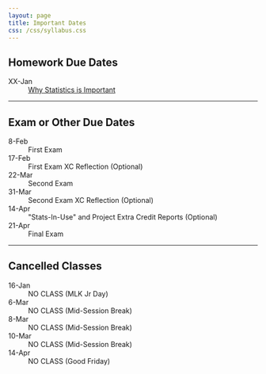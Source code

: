 ```yaml
---
layout: page
title: Important Dates
css: /css/syllabus.css
---
```


## Homework Due Dates
<dl class="dl-horizontal">
<dt>XX-Jan</dt><dd><a href="../modules/Why_Statistics_is_Important/HW">Why Statistics is Important</a></dd>

<!---
<dt>XX-Jan</dt><dd><a href="../modules/Foundational_Definitions/HW">Foundational Definitions</a></dd>
<dt>XX-Jan</dt><dd><a href="../modules/Data_Production/HW">Data Production</a></dd>
<dt>XX-Jan</dt><dd><a href="../modules/Getting_Data_Into_R/HW">Getting Data Into R</a></dd>
<dt>XX-Jan</dt><dd><a href="../modules/UnivEDA_Quantitative/HW">Univariate EDA - Quantitative</a></dd>
<dt>XX-Jan</dt><dd><a href="../modules/UnivEDA_Categorical/HW">Univariate EDA - Categorical</a></dd>
<dt>XX-Jan</dt><dd><a href="../modules/Normal_Distributions/HW">Normal Distributions</a></dd>
<dt>XX-Jan</dt><dd><a href="../modules/BivEDA_Quantitative/HW">Bivariate EDA - Quantitative</a></dd>
<dt>XX-Jan</dt><dd><a href="../modules/BivEDA_Categorical/HW">Bivariate EDA - Categorical</a></dd>
<dt>XX-Jan</dt><dd><a href="../modules/Linear_Regression/HW">Linear Regression</a></dd>
<dt>XX-Jan</dt><dd><a href="../modules/Probability/HW">Probability Introduction</a></dd>
<dt>XX-Jan</dt><dd><a href="../modules/Sampling_Distributions/HW">Sampling Distributions</a></dd>




<dt>19-Sep</dt><dd>2.10-2.11</dd>
<dt>23-Sep</dt><dd>3.12</dd>
<dt>28-Sep</dt><dd>4.50-4.51</dd>
<dt>3-Oct</dt><dd>5.24-5.25</dd>
<dt>12-Oct</dt><dd>6.24-6.26</dd>
<dt>19-Oct</dt><dd>7.19 and (separately) 8.4 and 8.5</dd>
<dt>26-Oct</dt><dd>9.22-9.24</dd>
<dt>9-Nov</dt><dd>10.45-10.48</dd>
<dt>21-Nov</dt><dd>11.22-11.23</dd>
<dt>30-Nov</dt><dd>11.24-11.25</dd>
<dt>5-Dec</dt><dd>12.38</dd>
<dt>9-Dec</dt><dd>12.35</dd>
--->
</dl>


---- 

## Exam or Other Due Dates
<dl class="dl-horizontal">
<!---
-->
<dt>8-Feb</dt><dd>First Exam</dd> 
<dt>17-Feb</dt><dd>First Exam XC Reflection (Optional)</dd>
<dt>22-Mar</dt><dd>Second Exam</dd>
<dt>31-Mar</dt><dd>Second Exam XC Reflection (Optional)</dd>
<dt>14-Apr</dt><dd>"Stats-In-Use" and Project Extra Credit Reports (Optional)</dd>
<dt>21-Apr</dt><dd>Final Exam</dd>
</dl>


---- 

## Cancelled Classes
<dl class="dl-horizontal">
<dt>16-Jan</dt><dd>NO CLASS (MLK Jr Day)</dd>
<dt>6-Mar</dt><dd>NO CLASS (Mid-Session Break)</dd>
<dt>8-Mar</dt><dd>NO CLASS (Mid-Session Break)</dd>
<dt>10-Mar</dt><dd>NO CLASS (Mid-Session Break)</dd>
<dt>14-Apr</dt><dd>NO CLASS (Good Friday)</dd>
<!---
--->
</dl>
